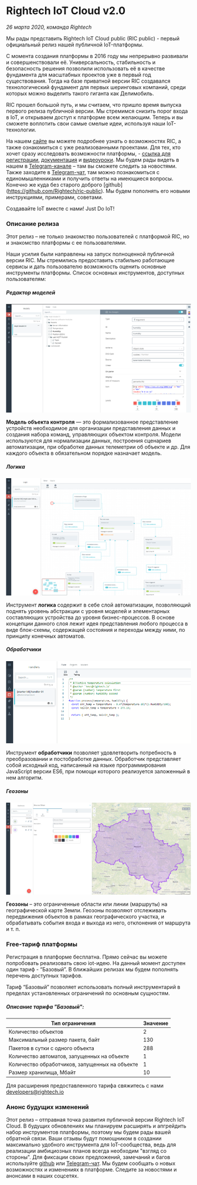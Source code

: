 # Rightech IoT Cloud v2.0
*26 марта 2020, команда Rightech*

Мы рады представить Rightech IoT Cloud public (RIC public) - первый официальный релиз нашей публичной IoT-платформы. 

С момента создания платформы в 2016 году мы непрерывно развивали и совершенствовали её. Универсальность, стабильность и безопасность решения позволили использовать её в качестве фундамента для масштабных проектов уже в первый год существования. Тогда на базе приватной версии RIC создавался технологический фундамент для первых шеринговых компаний, среди которых можно выделить такого гиганта как Делимобиль. 

RIC прошел большой путь, и мы считаем, что пришло время выпуска первого релиза публичной версии. Мы стремимся снизить порог входа в IoT, и открываем доступ к платформе всем желающим. Теперь и вы сможете воплотить свои самые смелые идеи, используя наши IoT-технологии. 

На нашем [сайте](https://rightech.io/) вы можете подробнее узнать о возможностях RIC, а также ознакомиться с уже реализованными проектами. Для тех, кто хочет сразу исследовать возможности платформы, -  [ссылка для регистрации](https://dev.rightech.io/auth),  [документация](https://rightech.io/developers/introductions/) и [видеоуроки](https://rightech.io/video-tutorials/). 
Мы будем рады видеть в нашем в [Telegram-канале](https://t.me/rightechportal) – там вы сможете следить за новостями. Также заходите в [Telegram-чат](https://t.me/rightech_iot), там можно познакомиться с единомышленниками и получить ответы на имеющиеся вопросы. 
Конечно же куда без старого доброго [github] (https://github.com/Rightech/ric-public). Мы будем пополнять его  новыми инструкциями, примерами, советами. 

Создавайте IoT вместе с нами! Just Do IoT!


### Описание релиза

Этот релиз – не только знакомство пользователей с платформой RIC, но и знакомство платформы с ее пользователями. 

Наши усилия были направлены на запуск полноценной публичной версии RIC. Мы стремились предоставить стабильно работающие сервисы и дать пользователю возможность оценить основные инструменты платформы. 
Список основных инструментов, доступных пользователям:

##### Редактор моделей  
   
[![Модели](/.images/Models.png)](https://rightech.io/developers/objects/model/)

**Модель объекта контроля** — это формализованное представление устройств необходимое для организации представления данных и создания набора команд, управляющих объектом контроля. Модели используются для нормализации данных, построения сценариев автоматизации, при обработке данных телеметрии об объекте и др. Для каждого объекта в обязательном порядке назначает модель.

##### Логика
   
[![Логика](/.images/Automatons.png)](https://rightech.io/developers/scenarios/)

Инструмент **логика** содержит в себе слой автоматизации, позволяющий поднять уровень абстракции с уровня моделей и элементарных составляющих устройства до уровня бизнес-процессов. В основе концепции данного слоя лежит идея представления любого процесса в виде блок-схемы, содержащей состояния и переходы между ними, по принципу конечных автоматов.

##### Обработчики
   
[![Обработчики](/.images/Handlers.png)](https://rightech.io/developers/scenarios/)

Инструмент **обработчики** позволяет удовлетворить потребность в преобразовании и постобработке данных.  Обработчик представляет собой исходный код, написанный на языке программирования JavaScript версии ES6, при помощи которого реализуется заложенный в нем алгоритм.

##### Геозоны
   
[![Геозоны](/.images/Geofences.png)](https://rightech.io/developers/editional-entity/geozone/)

**Геозоны** – это ограниченные области или линии (маршруты) на географической карте Земли. Геозоны позволяют отслеживать передвижения объектов в рамках географического участка, и обрабатывать события входа и выхода из него, отклонения от маршрута и т. п.

### Free-тариф платформы
Регистрация в платформе бесплатна. Прямо сейчас вы можете попробовать реализовать свою iot-идею.
На данный момент доступен один тариф - “Базовый”. В ближайших релизах мы будем пополнять перечень доступных тарифов.

Тариф “Базовый” позволяет использовать полный инструментарий в пределах установленных ограничений по основным сущностям. 


##### Описание тарифа "Базовый":

Тип ограничения | Значение
----- | -----
Количество объектов | 2
Максимальный размер пакета, байт | 130
Пакетов в сутки с одного объекта | 288
Количество автоматов, запущенных на объекте | 1
Количество обработчиков, запущенных на объекте | 1
Размер хранилища, Мбайт | 10

Для расширения предоставленного тарифа свяжитесь с нами developers@rightech.io

### Анонс будущих изменений
Этот релиз – отправная точка развития публичной версии Rightech IoT Cloud. 
В будущих обновлениях мы планируем расширять и апгрейдить набор инструментов платформы, поэтому мы будем рады вашей обратной связи. Ваши отзывы будут помощником в создании максимально удобного инструмента для IoT-сообщества, ведь для реализации амбициозных планов всегда необходим "взгляд со стороны". 
Для фиксации своих предложений, замечаний и багов  используйте [github](https://github.com/Rightech/ric-public) или [Telegram-чат](https://t.me/rightech_iot). Мы будем сообщать о новых возможностях и изменениях в платформе.  Следите за новостями и анонсами в наших соцсетях.